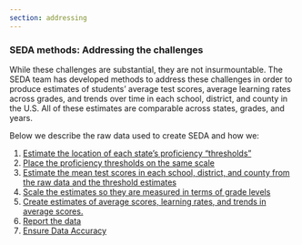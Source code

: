 ```yaml
---
section: addressing
---
```

### SEDA methods: Addressing the challenges

While these challenges are substantial, they are not insurmountable. The SEDA team has developed methods to address these challenges in order to produce estimates of students’ average test scores, average learning rates across grades, and trends over time in each school, district, and county in the U.S. All of these estimates are comparable across states, grades, and years. 

Below we describe the raw data used to create SEDA and how we:

1. <a href="#" data-scroll-target="prof-threshold" class="scroll-to-section">Estimate the location of each state’s proficiency “thresholds”</a>
2. <a href="#" data-scroll-target="placing-proficiency" class="scroll-to-section">Place the proficiency thresholds on the same scale</a>
3. <a href="#" data-scroll-target="estimating-means" class="scroll-to-section">Estimate the mean test scores in each school, district, and county from the raw data and the threshold estimates</a>
4. <a href="#" data-scroll-target="scaling-estimates" class="scroll-to-section">Scale the estimates so they are measured in terms of grade levels</a>
5. <a href="#" data-scroll-target="reducing" class="scroll-to-section">Create estimates of average scores, learning rates, and trends in average scores.</a>
6. <a href="#" data-scroll-target="reporting" class="scroll-to-section">Report the data</a>
7. <a href="#" data-scroll-target="data-accuracy" class="scroll-to-section">Ensure Data Accuracy</a>